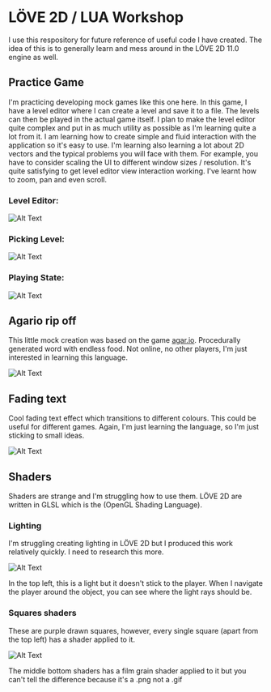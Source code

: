 # LÖVE 2D / LUA Workshop

I use this respository for future reference of useful code I have created. The idea of this is to generally learn and mess around in the LÖVE 2D 11.0 engine as well. 

## Practice Game
I'm practicing developing mock games like this one here. In this game, I have a level editor where I can create a level and save it to a file. The levels can then be played in the actual game itself. I plan to make the level editor quite complex and put in as much utility as possible as I'm learning quite a lot from it. I am learning how to create simple and fluid interaction with the application so it's easy to use. I'm learning also learning a lot about 2D vectors and the typical problems you will face with them. For example, you have to consider scaling the UI to different window sizes / resolution. It's quite satisfying to get level editor view interaction working. I've learnt how to zoom, pan and even scroll.
### Level Editor:
![Alt Text](https://media.giphy.com/media/5nvUszACUc4SVw4dMT/giphy.gif)

### Picking Level:
![Alt Text](https://media.giphy.com/media/55kujmAtxV1H08io1y/giphy.gif)

### Playing State:
![Alt Text](https://media.giphy.com/media/euCvFMpcEvAq3Bys7x/giphy.gif)

## Agario rip off
This little mock creation was based on the game [agar.io](http://agar.io/). Procedurally generated word with endless food. Not online, no other players, I'm just interested in learning this language.

![Alt Text](https://media.giphy.com/media/QLRHAHDiy9634sCYiH/giphy.gif)

## Fading text
Cool fading text effect which transitions to different colours. This could be useful for different games. Again, I'm just learning the language, so I'm just sticking to small ideas.

![Alt Text](https://media.giphy.com/media/1xOyI9xMWaNr7g2z5J/giphy.gif)

## Shaders
Shaders are strange and I'm struggling how to use them. LÖVE 2D are written in GLSL which is the (OpenGL Shading Language).

### Lighting
I'm struggling creating lighting in LÖVE 2D but I produced this work relatively quickly. I need to research this more.

![Alt Text](https://media.giphy.com/media/8YvGIi2JlpiWXISg70/giphy.gif)

In the top left, this is a light but it doesn't stick to the player. When I navigate the player around the object, you can see where the light rays should be.

### Squares shaders
These are purple drawn squares, however, every single square (apart from the top left) has a shader applied to it. 

![Alt Text](https://i.gyazo.com/a4ec582719272d3ea388eb04a63fbbf6.png)

The middle bottom shaders has a film grain shader applied to it but you can't tell the difference because it's a .png not a .gif